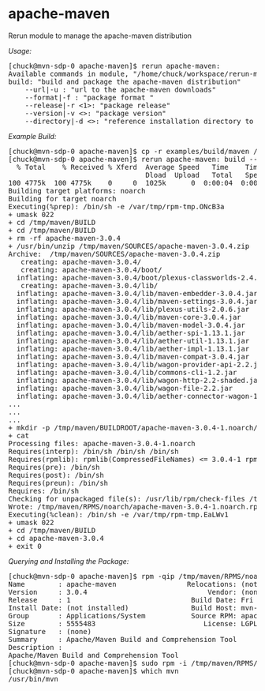 apache-maven
============


Rerun module to manage the apache-maven distribution

*Usage:*
<pre>
[chuck@mvn-sdp-0 apache-maven]$ rerun apache-maven:
Available commands in module, "/home/chuck/workspace/rerun-modules/apache-maven":
build: "build and package the apache-maven distribution"
    --url|-u <http://apache.mirrors.lucidnetworks.net/maven/maven-3>: "url to the apache-maven downloads"
    --format|-f <rpm>: "package format "
    --release|-r <1>: "package release"
    --version|-v <>: "package version"
    --directory|-d <>: "reference installation directory to package"
</pre>

*Example Build:*
<pre>
[chuck@mvn-sdp-0 apache-maven]$ cp -r examples/build/maven /tmp
[chuck@mvn-sdp-0 apache-maven]$ rerun apache-maven: build --directory /tmp/maven --version 3.0.4
  % Total    % Received % Xferd  Average Speed   Time    Time     Time  Current
                                 Dload  Upload   Total   Spent    Left  Speed
100 4775k  100 4775k    0     0  1025k      0  0:00:04  0:00:04 --:--:-- 1144k
Building target platforms: noarch
Building for target noarch
Executing(%prep): /bin/sh -e /var/tmp/rpm-tmp.ONcB3a
+ umask 022
+ cd /tmp/maven/BUILD
+ cd /tmp/maven/BUILD
+ rm -rf apache-maven-3.0.4
+ /usr/bin/unzip /tmp/maven/SOURCES/apache-maven-3.0.4.zip
Archive:  /tmp/maven/SOURCES/apache-maven-3.0.4.zip
   creating: apache-maven-3.0.4/
   creating: apache-maven-3.0.4/boot/
  inflating: apache-maven-3.0.4/boot/plexus-classworlds-2.4.jar  
   creating: apache-maven-3.0.4/lib/
  inflating: apache-maven-3.0.4/lib/maven-embedder-3.0.4.jar  
  inflating: apache-maven-3.0.4/lib/maven-settings-3.0.4.jar  
  inflating: apache-maven-3.0.4/lib/plexus-utils-2.0.6.jar  
  inflating: apache-maven-3.0.4/lib/maven-core-3.0.4.jar  
  inflating: apache-maven-3.0.4/lib/maven-model-3.0.4.jar  
  inflating: apache-maven-3.0.4/lib/aether-spi-1.13.1.jar  
  inflating: apache-maven-3.0.4/lib/aether-util-1.13.1.jar  
  inflating: apache-maven-3.0.4/lib/aether-impl-1.13.1.jar  
  inflating: apache-maven-3.0.4/lib/maven-compat-3.0.4.jar  
  inflating: apache-maven-3.0.4/lib/wagon-provider-api-2.2.jar  
  inflating: apache-maven-3.0.4/lib/commons-cli-1.2.jar  
  inflating: apache-maven-3.0.4/lib/wagon-http-2.2-shaded.jar  
  inflating: apache-maven-3.0.4/lib/wagon-file-2.2.jar  
  inflating: apache-maven-3.0.4/lib/aether-connector-wagon-1.13.1.jar  
...
...
...
+ mkdir -p /tmp/maven/BUILDROOT/apache-maven-3.0.4-1.noarch/usr/bin
+ cat
Processing files: apache-maven-3.0.4-1.noarch
Requires(interp): /bin/sh /bin/sh /bin/sh
Requires(rpmlib): rpmlib(CompressedFileNames) <= 3.0.4-1 rpmlib(PayloadFilesHavePrefix) <= 4.0-1
Requires(pre): /bin/sh
Requires(post): /bin/sh
Requires(preun): /bin/sh
Requires: /bin/sh
Checking for unpackaged file(s): /usr/lib/rpm/check-files /tmp/maven/BUILDROOT/apache-maven-3.0.4-1.noarch
Wrote: /tmp/maven/RPMS/noarch/apache-maven-3.0.4-1.noarch.rpm
Executing(%clean): /bin/sh -e /var/tmp/rpm-tmp.EaLWv1
+ umask 022
+ cd /tmp/maven/BUILD
+ cd apache-maven-3.0.4
+ exit 0
</pre>

*Querying and Installing the Package:*
<pre>
[chuck@mvn-sdp-0 apache-maven]$ rpm -qip /tmp/maven/RPMS/noarch/apache-maven-3.0.4-1.noarch.rpm 
Name        : apache-maven                 Relocations: (not relocatable)
Version     : 3.0.4                             Vendor: (none)
Release     : 1                             Build Date: Fri 09 Nov 2012 08:33:39 AM PST
Install Date: (not installed)               Build Host: mvn-sdp-0.local
Group       : Applications/System           Source RPM: apache-maven-3.0.4-1.src.rpm
Size        : 5555483                          License: LGPL
Signature   : (none)
Summary     : Apache/Maven Build and Comprehension Tool
Description :
Apache/Maven Build and Comprehension Tool
[chuck@mvn-sdp-0 apache-maven]$ sudo rpm -i /tmp/maven/RPMS/noarch/apache-maven-3.0.4-1.noarch.rpm 
[chuck@mvn-sdp-0 apache-maven]$ which mvn
/usr/bin/mvn
</pre>
